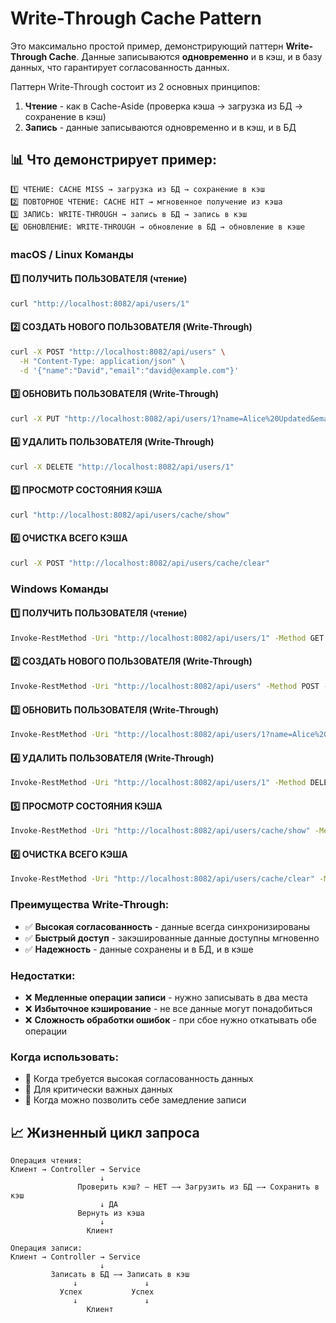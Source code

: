 # Write-Through Cache Pattern

Это максимально простой пример, демонстрирующий паттерн **Write-Through Cache**. 
Данные записываются **одновременно** и в кэш, и в базу данных, что гарантирует согласованность данных.

Паттерн Write-Through состоит из 2 основных принципов:
1. **Чтение** - как в Cache-Aside (проверка кэша → загрузка из БД → сохранение в кэш)
2. **Запись** - данные записываются одновременно и в кэш, и в БД

## 📊 Что демонстрирует пример:

```
1️⃣ ЧТЕНИЕ: CACHE MISS → загрузка из БД → сохранение в кэш
2️⃣ ПОВТОРНОЕ ЧТЕНИЕ: CACHE HIT → мгновенное получение из кэша
3️⃣ ЗАПИСЬ: WRITE-THROUGH → запись в БД → запись в кэш
4️⃣ ОБНОВЛЕНИЕ: WRITE-THROUGH → обновление в БД → обновление в кэше
```

### macOS / Linux Команды
#### 1️⃣ ПОЛУЧИТЬ ПОЛЬЗОВАТЕЛЯ (чтение)
```bash
curl "http://localhost:8082/api/users/1"
```

#### 2️⃣ СОЗДАТЬ НОВОГО ПОЛЬЗОВАТЕЛЯ (Write-Through)
```bash
curl -X POST "http://localhost:8082/api/users" \
  -H "Content-Type: application/json" \
  -d '{"name":"David","email":"david@example.com"}'
```

#### 3️⃣ ОБНОВИТЬ ПОЛЬЗОВАТЕЛЯ (Write-Through)
```bash
curl -X PUT "http://localhost:8082/api/users/1?name=Alice%20Updated&email=alice.updated@example.com"
```

#### 4️⃣ УДАЛИТЬ ПОЛЬЗОВАТЕЛЯ (Write-Through)
```bash
curl -X DELETE "http://localhost:8082/api/users/1"
```

#### 5️⃣ ПРОСМОТР СОСТОЯНИЯ КЭША
```bash
curl "http://localhost:8082/api/users/cache/show"
```

#### 6️⃣ ОЧИСТКА ВСЕГО КЭША
```bash
curl -X POST "http://localhost:8082/api/users/cache/clear"
```

### Windows Команды
#### 1️⃣ ПОЛУЧИТЬ ПОЛЬЗОВАТЕЛЯ (чтение)
```bash
Invoke-RestMethod -Uri "http://localhost:8082/api/users/1" -Method GET
```

#### 2️⃣ СОЗДАТЬ НОВОГО ПОЛЬЗОВАТЕЛЯ (Write-Through)
```bash
Invoke-RestMethod -Uri "http://localhost:8082/api/users" -Method POST -Body '{"name":"David","email":"david@example.com"}' -ContentType "application/json"
```

#### 3️⃣ ОБНОВИТЬ ПОЛЬЗОВАТЕЛЯ (Write-Through)
```bash
Invoke-RestMethod -Uri "http://localhost:8082/api/users/1?name=Alice%20Updated&email=alice.updated@example.com" -Method PUT
```

#### 4️⃣ УДАЛИТЬ ПОЛЬЗОВАТЕЛЯ (Write-Through)
```bash
Invoke-RestMethod -Uri "http://localhost:8082/api/users/1" -Method DELETE
```

#### 5️⃣ ПРОСМОТР СОСТОЯНИЯ КЭША
```bash
Invoke-RestMethod -Uri "http://localhost:8082/api/users/cache/show" -Method GET
```

#### 6️⃣ ОЧИСТКА ВСЕГО КЭША
```bash
Invoke-RestMethod -Uri "http://localhost:8082/api/users/cache/clear" -Method POST
```

### Преимущества Write-Through:
- ✅ **Высокая согласованность** - данные всегда синхронизированы
- ✅ **Быстрый доступ** - закэшированные данные доступны мгновенно
- ✅ **Надежность** - данные сохранены и в БД, и в кэше

### Недостатки:
- ❌ **Медленные операции записи** - нужно записывать в два места
- ❌ **Избыточное кэширование** - не все данные могут понадобиться
- ❌ **Сложность обработки ошибок** - при сбое нужно откатывать обе операции

### Когда использовать:
- 🔹 Когда требуется высокая согласованность данных
- 🔹 Для критически важных данных
- 🔹 Когда можно позволить себе замедление записи

## 📈 Жизненный цикл запроса

```
Операция чтения:
Клиент → Controller → Service 
                    ↓
               Проверить кэш? — НЕТ —→ Загрузить из БД —→ Сохранить в кэш
                    ↓ ДА
               Вернуть из кэша
                    ↓
                 Клиент

Операция записи:
Клиент → Controller → Service 
                    ↓
         Записать в БД —→ Записать в кэш
              ↓               ↓
           Успех           Успех
              ↓               ↓
                 Клиент
```

